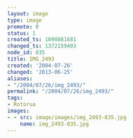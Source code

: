 ```yaml
---
layout: image
type: image
promote: 0
status: 1
created_ts: 1090861681
changed_ts: 1372159403
node_id: 835
title: IMG_2493
created: '2004-07-26'
changed: '2013-06-25'
aliases:
- "/2004/07/26/img_2493/"
permalink: "/2004/07/26/img_2493/"
tags:
- Rotorua
images:
- - src: image/images/img_2493-835.jpg
    name: img_2493-835.jpg
---
```


